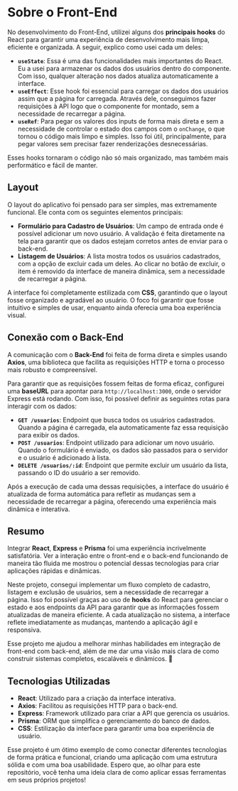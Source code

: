 # Sobre o Front-End

No desenvolvimento do Front-End, utilizei alguns dos **principais hooks** do React para garantir uma experiência de desenvolvimento mais limpa, eficiente e organizada. A seguir, explico como usei cada um deles:

- **`useState`**: Essa é uma das funcionalidades mais importantes do React. Eu a usei para armazenar os dados dos usuários dentro do componente. Com isso, qualquer alteração nos dados atualiza automaticamente a interface.
- **`useEffect`**: Esse hook foi essencial para carregar os dados dos usuários assim que a página for carregada. Através dele, conseguimos fazer requisições à API logo que o componente for montado, sem a necessidade de recarregar a página.
- **`useRef`**: Para pegar os valores dos inputs de forma mais direta e sem a necessidade de controlar o estado dos campos com o `onChange`, o que tornou o código mais limpo e simples. Isso foi útil, principalmente, para pegar valores sem precisar fazer renderizações desnecessárias.

Esses hooks tornaram o código não só mais organizado, mas também mais performático e fácil de manter.

## Layout

O layout do aplicativo foi pensado para ser simples, mas extremamente funcional. Ele conta com os seguintes elementos principais:

- **Formulário para Cadastro de Usuários**: Um campo de entrada onde é possível adicionar um novo usuário. A validação é feita diretamente na tela para garantir que os dados estejam corretos antes de enviar para o back-end.
- **Listagem de Usuários**: A lista mostra todos os usuários cadastrados, com a opção de excluir cada um deles. Ao clicar no botão de excluir, o item é removido da interface de maneira dinâmica, sem a necessidade de recarregar a página.

A interface foi completamente estilizada com **CSS**, garantindo que o layout fosse organizado e agradável ao usuário. O foco foi garantir que fosse intuitivo e simples de usar, enquanto ainda oferecia uma boa experiência visual.

## Conexão com o Back-End

A comunicação com o **Back-End** foi feita de forma direta e simples usando **Axios**, uma biblioteca que facilita as requisições HTTP e torna o processo mais robusto e compreensível.

Para garantir que as requisições fossem feitas de forma eficaz, configurei uma **baseURL** para apontar para `http://localhost:3000`, onde o servidor Express está rodando. Com isso, foi possível definir as seguintes rotas para interagir com os dados:

- **`GET /usuarios`**: Endpoint que busca todos os usuários cadastrados. Quando a página é carregada, ela automaticamente faz essa requisição para exibir os dados.
- **`POST /usuarios`**: Endpoint utilizado para adicionar um novo usuário. Quando o formulário é enviado, os dados são passados para o servidor e o usuário é adicionado à lista.
- **`DELETE /usuarios/:id`**: Endpoint que permite excluir um usuário da lista, passando o ID do usuário a ser removido.

Após a execução de cada uma dessas requisições, a interface do usuário é atualizada de forma automática para refletir as mudanças sem a necessidade de recarregar a página, oferecendo uma experiência mais dinâmica e interativa.

## Resumo

Integrar **React**, **Express** e **Prisma** foi uma experiência incrivelmente satisfatória. Ver a interação entre o front-end e o back-end funcionando de maneira tão fluida me mostrou o potencial dessas tecnologias para criar aplicações rápidas e dinâmicas.

Neste projeto, consegui implementar um fluxo completo de cadastro, listagem e exclusão de usuários, sem a necessidade de recarregar a página. Isso foi possível graças ao uso de **hooks** do React para gerenciar o estado e aos endpoints da API para garantir que as informações fossem atualizadas de maneira eficiente. A cada atualização no sistema, a interface reflete imediatamente as mudanças, mantendo a aplicação ágil e responsiva.

Esse projeto me ajudou a melhorar minhas habilidades em integração de front-end com back-end, além de me dar uma visão mais clara de como construir sistemas completos, escaláveis e dinâmicos. 🚀

## Tecnologias Utilizadas

- **React**: Utilizado para a criação da interface interativa.
- **Axios**: Facilitou as requisições HTTP para o back-end.
- **Express**: Framework utilizado para criar a API que gerencia os usuários.
- **Prisma**: ORM que simplifica o gerenciamento do banco de dados.
- **CSS**: Estilização da interface para garantir uma boa experiência de usuário.

Esse projeto é um ótimo exemplo de como conectar diferentes tecnologias de forma prática e funcional, criando uma aplicação com uma estrutura sólida e com uma boa usabilidade. Espero que, ao olhar para este repositório, você tenha uma ideia clara de como aplicar essas ferramentas em seus próprios projetos!
